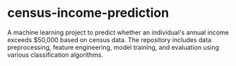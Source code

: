 # census-income-prediction
A machine learning project to predict whether an individual's annual income exceeds $50,000 based on census data. The repository includes data preprocessing, feature engineering, model training, and evaluation using various classification algorithms.
